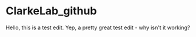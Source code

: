 # ClarkeLab_github
Hello, this is a test edit.
Yep, a pretty great test edit - why isn't it working?
